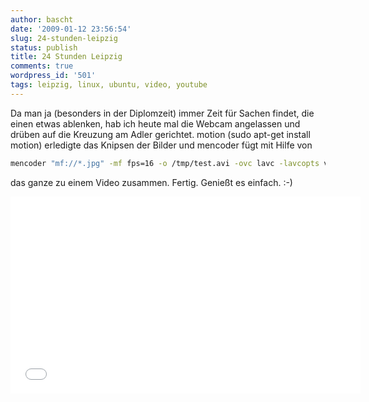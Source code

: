 ```yaml
---
author: bascht
date: '2009-01-12 23:56:54'
slug: 24-stunden-leipzig
status: publish
title: 24 Stunden Leipzig
comments: true
wordpress_id: '501'
tags: leipzig, linux, ubuntu, video, youtube
---
```


Da man ja (besonders in der Diplomzeit) immer Zeit für Sachen
findet, die einen etwas ablenken, hab ich heute mal die Webcam
angelassen und drüben auf die Kreuzung am Adler gerichtet. motion
(sudo apt-get install motion) erledigte das Knipsen der Bilder und
mencoder fügt mit Hilfe von

```bash
mencoder "mf://*.jpg" -mf fps=16 -o /tmp/test.avi -ovc lavc -lavcopts vcodec=msmpeg4v2:vbitrate=800
```

das ganze zu einem Video zusammen. Fertig. Genießt es einfach. :-)

<iframe width="560" height="315" src="//www.youtube.com/embed/uTDK0wfmwaE?list=UUrla4yBG2pr9gWG9z7Kp43Q" frameborder="0" allowfullscreen></iframe>


